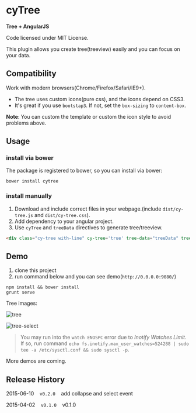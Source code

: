 # cyTree

**Tree + AngularJS**

Code licensed under MIT License.

This plugin allows you create tree(treeview) easily and you can focus on your data.

## Compatibility

Work with modern browsers(Chrome/Firefox/Safari/IE9+).

* The tree uses custom icons(pure css), and the icons depend on CSS3.
* It's great if you use `bootstap3`. If not, set the `box-sizing` to `content-box`.

**Note**: You can custom the template or custom the icon style to avoid problems above.

## Usage

### install via bower

The package is registered to bower, so you can install via bower:

```shell
bower install cytree
```

### install manually

1. Download and include correct files in your webpage.(include `dist/cy-tree.js` and `dist/cy-tree.css`).
2. Add dependency to your angular project. 
3. Use `cyTree` and `treeData` directives to generate tree/treeview.

```html
<div class="cy-tree with-line" cy-tree='true' tree-data="treeData" tree-label-flag="name" tree-child-flag="list" debug-mode='true'></div>
```

## Demo

1. clone this project
2. run command below and you can see demo(`http://0.0.0.0:9080/`)

```shell
npm install && bower install
grunt serve
```

Tree images:

![tree](http://creeper-static.qiniudn.com/github-tree1.png)

![tree-select](http://creeper-static.qiniudn.com/github-tree2.png)

> You may run into the `watch ENOSPC` error due to *Inotify Watches Limit*. If so, run command `echo fs.inotify.max_user_watches=524288 | sudo tee -a /etc/sysctl.conf && sudo sysctl -p`.


More demos are coming.

## Release History

2015-06-10&nbsp;&nbsp;&nbsp;&nbsp;`v0.2.0`&nbsp;&nbsp;&nbsp;&nbsp;add collapse and select event

2015-04-02&nbsp;&nbsp;&nbsp;&nbsp;`v0.1.0`&nbsp;&nbsp;&nbsp;&nbsp;v0.1.0
